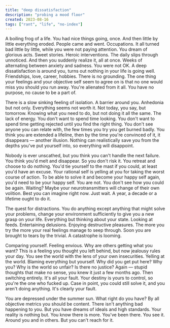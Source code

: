 ```yaml
---
title: "deep dissatisfaction"
description: "probing a mood floor"
created: 2023-08-16
tags: ["rant", "life", "no-index"]
---
```


A boiling frog of a life. You had nice things going, once. And then little by little everything eroded. People came and went. Occupations. It all turned bad little by little, while you were not paying attention.
You dream of glorious acts. Sweet stories. Heroic interventions. The daily slips through unnoticed. And then you suddenly realize it, all at once. Weeks of alternating between anxiety and sadness. You were not OK. A deep dissatisfaction is around you, turns out nothing in your life is going well. Friendships, love, career, hobbies. There is no grounding. The one thing your feelings and your objective self seem to agree on is that no one would miss you should you run away. You're alienated from it all. You have no purpose, no cause to be a part of.

There is a slow sinking feeling of isolation. A barrier around you. Anhedonia but not only. Everything seems not worth it. Not today, you say, but tomorrow. Knowing what you need to do, but not doing it all the same. The lack of energy. You don't want to spend time looking. You don't want to spend time getting rejected until you find the right thing. You don't see anyone you can relate with, the few times you try you get burned badly. You think you are extended a lifeline, then by the time you're convinced of it, it disappears — another illusion. Nothing can realistically save you from the depths you've put yourself into, so everything will disappoint.

Nobody is ever unscathed, but you think you can't handle the next failure. You think you'd melt and disappear. So you don't risk it. You retreat and choose to do nothing. You'd tie yourself to the mast if you could, at least you'd have an excuse. Your rational self is yelling at you for taking the worst course of action.
To be able to solve it and become your happy self again, you'd need to be your happy self. You are not. You don't see how you could be again. Waiting? Maybe your neurotransmitters will change of their own volition. Best you can imagine right now. Just wait. A year, a decade or a lifetime ought to do it.

The quest for distractions. You do anything except anything that might solve your problems, change your environment sufficiently to give you a new grasp on your life. Everything but thinking about your state. Looking at feeds. Entertaining delusions. Enjoying destructive pleasures. The more you try the more your real feelings manage to seep through. Soon you are brought to tears by the trivial. A catastrophe is looming.

Comparing yourself. Feeling envious. Why are others getting what you want? This is a feeling you thought you left behind, but now jealousy rules your day. You see the world with the lens of your own insecurities.
Yelling at the world. Blaming everything but yourself. Why did you get put here? Why you? Why is the world so unfair? Is there no justice? Again — stupid thoughts that make no sense, you knew it just a few months ago.
Then switching entirely. It's all your fault. Your destiny is yours to control, so you're the one who fucked up. Case in point, you could still solve it, and you aren't doing anything. It's clearly your fault.

You are depressed under the summer sun. What right do you have? By all objective metrics you should be content. There isn't anything bad happening to you. But you have dreams of ideals and high standards. Your reality is nothing but. You know there is more. You've been there. You see it. Around you and in others. But you can't reach for it.
